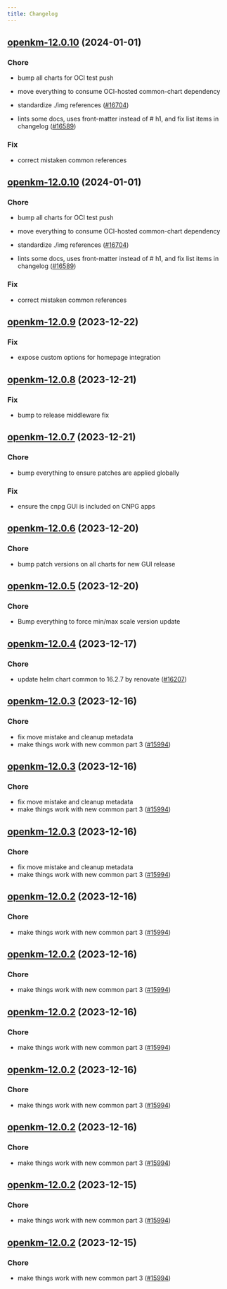 ```yaml
---
title: Changelog
---
```




## [openkm-12.0.10](https://github.com/truecharts/charts/compare/openkm-12.0.9...openkm-12.0.10) (2024-01-01)

### Chore



- bump all charts for OCI test push

- move everything to consume OCI-hosted common-chart dependency

- standardize ./img references ([#16704](https://github.com/truecharts/charts/issues/16704))

- lints some docs, uses front-matter instead of # h1, and fix list items in changelog ([#16589](https://github.com/truecharts/charts/issues/16589))

### Fix



- correct mistaken common references


## [openkm-12.0.10](https://github.com/truecharts/charts/compare/openkm-12.0.9...openkm-12.0.10) (2024-01-01)

### Chore



- bump all charts for OCI test push

- move everything to consume OCI-hosted common-chart dependency

- standardize ./img references ([#16704](https://github.com/truecharts/charts/issues/16704))

- lints some docs, uses front-matter instead of # h1, and fix list items in changelog ([#16589](https://github.com/truecharts/charts/issues/16589))

### Fix



- correct mistaken common references
## [openkm-12.0.9](https://github.com/truecharts/charts/compare/openkm-12.0.8...openkm-12.0.9) (2023-12-22)

### Fix

- expose custom options for homepage integration

## [openkm-12.0.8](https://github.com/truecharts/charts/compare/openkm-12.0.7...openkm-12.0.8) (2023-12-21)

### Fix

- bump to release middleware fix

## [openkm-12.0.7](https://github.com/truecharts/charts/compare/openkm-12.0.6...openkm-12.0.7) (2023-12-21)

### Chore

- bump everything to ensure patches are applied globally

### Fix

- ensure the cnpg GUI is included on CNPG apps

## [openkm-12.0.6](https://github.com/truecharts/charts/compare/openkm-12.0.5...openkm-12.0.6) (2023-12-20)

### Chore

- bump patch versions on all charts for new GUI release

## [openkm-12.0.5](https://github.com/truecharts/charts/compare/openkm-12.0.4...openkm-12.0.5) (2023-12-20)

### Chore

- Bump everything to force min/max scale version update

## [openkm-12.0.4](https://github.com/truecharts/charts/compare/openkm-12.0.3...openkm-12.0.4) (2023-12-17)

### Chore

- update helm chart common to 16.2.7 by renovate ([#16207](https://github.com/truecharts/charts/issues/16207))

## [openkm-12.0.3](https://github.com/truecharts/charts/compare/openkm-11.0.3...openkm-12.0.3) (2023-12-16)

### Chore

- fix move mistake and cleanup metadata
- make things work with new common part 3 ([#15994](https://github.com/truecharts/charts/issues/15994))

## [openkm-12.0.3](https://github.com/truecharts/charts/compare/openkm-11.0.3...openkm-12.0.3) (2023-12-16)

### Chore

- fix move mistake and cleanup metadata
- make things work with new common part 3 ([#15994](https://github.com/truecharts/charts/issues/15994))

## [openkm-12.0.3](https://github.com/truecharts/charts/compare/openkm-11.0.3...openkm-12.0.3) (2023-12-16)

### Chore

- fix move mistake and cleanup metadata
- make things work with new common part 3 ([#15994](https://github.com/truecharts/charts/issues/15994))

## [openkm-12.0.2](https://github.com/truecharts/charts/compare/openkm-11.0.3...openkm-12.0.2) (2023-12-16)

### Chore

- make things work with new common part 3 ([#15994](https://github.com/truecharts/charts/issues/15994))

## [openkm-12.0.2](https://github.com/truecharts/charts/compare/openkm-11.0.3...openkm-12.0.2) (2023-12-16)

### Chore

- make things work with new common part 3 ([#15994](https://github.com/truecharts/charts/issues/15994))

## [openkm-12.0.2](https://github.com/truecharts/charts/compare/openkm-11.0.3...openkm-12.0.2) (2023-12-16)

### Chore

- make things work with new common part 3 ([#15994](https://github.com/truecharts/charts/issues/15994))

## [openkm-12.0.2](https://github.com/truecharts/charts/compare/openkm-11.0.3...openkm-12.0.2) (2023-12-16)

### Chore

- make things work with new common part 3 ([#15994](https://github.com/truecharts/charts/issues/15994))

## [openkm-12.0.2](https://github.com/truecharts/charts/compare/openkm-11.0.3...openkm-12.0.2) (2023-12-16)

### Chore

- make things work with new common part 3 ([#15994](https://github.com/truecharts/charts/issues/15994))

## [openkm-12.0.2](https://github.com/truecharts/charts/compare/openkm-11.0.3...openkm-12.0.2) (2023-12-15)

### Chore

- make things work with new common part 3 ([#15994](https://github.com/truecharts/charts/issues/15994))

## [openkm-12.0.2](https://github.com/truecharts/charts/compare/openkm-11.0.3...openkm-12.0.2) (2023-12-15)

### Chore

- make things work with new common part 3 ([#15994](https://github.com/truecharts/charts/issues/15994))
